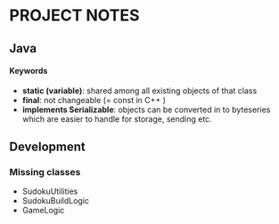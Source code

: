 # PROJECT NOTES

## Java 

#### Keywords
* __static (variable)__:  shared among all existing objects of that class
* __final__: not changeable (= const in C++ )
* __implements Serializable__: objects can be converted in to byteseries which are easier to handle for storage, sending etc.


## Development 

### Missing classes

* SudokuUtilities
* SudokuBuildLogic
* GameLogic